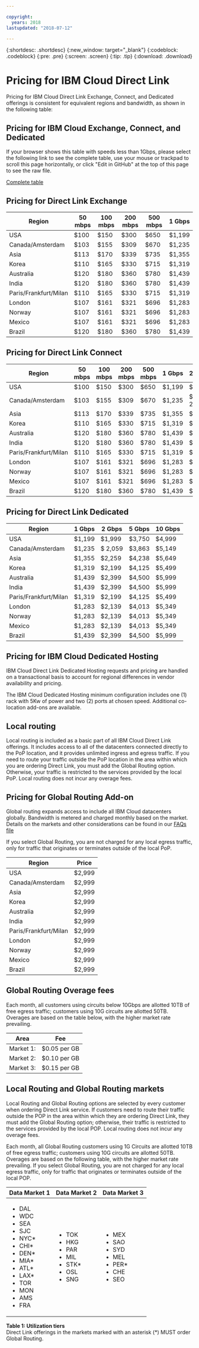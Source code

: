 ```yaml
---

copyright:
  years: 2018
lastupdated: "2018-07-12"

---
```


{:shortdesc: .shortdesc}
{:new_window: target="_blank"}
{:codeblock: .codeblock}
{:pre: .pre}
{:screen: .screen}
{:tip: .tip}
{:download: .download}


# Pricing for IBM Cloud Direct Link 

Pricing for IBM Cloud Direct Link Exchange, Connect, and Dedicated offerings is consistent for equivalent regions and bandwidth, as shown in the following table:

## Pricing for IBM Cloud Exchange, Connect, and Dedicated

If your browser shows this table with speeds less than 1Gbps, please select the following link to see the complete table, use your mouse or trackpad to scroll this page horizontally, or click "Edit in GitHub" at the top of this page to see the raw file.

[Complete table](pricing-table.html)

## Pricing for Direct Link Exchange

| Region | 50 mbps | 100 mbps | 200 mbps | 500 mbps | 1 Gbps |
|----|----|----|----|----|----|
| USA |  $100 | $150 | $300 | $650 | $1,199 | 
| Canada/Amsterdam |  $103 | $155 | $309 | $670 | $1,235 |
| Asia | $113 | $170 | $339 | $735 | $1,355 |
| Korea | $110 | $165 | $330 | $715 | $1,319 |
| Australia | $120 | $180 | $360 | $780 | $1,439 |
| India | $120 | $180 | $360 | $780 | $1,439 |
| Paris/Frankfurt/Milan |  $110 | $165 | $330 | $715 | $1,319 |
| London |  $107 | $161 | $321 | $696 | $1,283 | 
| Norway | $107 | $161 | $321 | $696 | $1,283 | 
| Mexico| $107 | $161 | $321 | $696 | $1,283 | 
| Brazil | $120 | $180 | $360 | $780 | $1,439 |

## Pricing for Direct Link Connect

| Region | 50 mbps | 100 mbps | 200 mbps | 500 mbps | 1 Gbps | 2 Gbps | 5 Gbps |
|----|----|----|----|----|----|----|----|
| USA |  $100 | $150 | $300 | $650 | $1,199 | $1,999 | $3,750 | 
| Canada/Amsterdam |  $103 | $155 | $309 | $670 | $1,235 | $ 2,059 | $3,863 | 
| Asia | $113 | $170 | $339 | $735 | $1,355 | $2,259 | $4,238 | 
| Korea | $110 | $165 | $330 | $715 | $1,319 | $2,199 | $4,125 | 
| Australia | $120 | $180 | $360 | $780 | $1,439 | $2,399 | $4,500| 
| India | $120 | $180 | $360 | $780 | $1,439 | $2,399 | $4,500|
| Paris/Frankfurt/Milan |  $110 | $165 | $330 | $715 | $1,319 | $2,199 | $4,125 | 
| London |  $107 | $161 | $321 | $696 | $1,283 | $2,139 | $4,013 |
| Norway | $107 | $161 | $321 | $696 | $1,283 | $2,139 | $4,013 | 
| Mexico| $107 | $161 | $321 | $696 | $1,283 | $2,139 | $4,013 | 
| Brazil | $120 | $180 | $360 | $780 | $1,439 | $2,399 | $4,500|

## Pricing for Direct Link Dedicated

| Region |  1 Gbps | 2 Gbps | 5 Gbps | 10 Gbps |
|----|----|----|----|----|
| USA | $1,199 | $1,999 | $3,750 | $4,999 |
| Canada/Amsterdam | $1,235 | $ 2,059 | $3,863 | $5,149 |
| Asia | $1,355 | $2,259 | $4,238 | $5,649 |
| Korea | $1,319 | $2,199 | $4,125 | $5,499 |
| Australia | $1,439 | $2,399 | $4,500| $5,999 |
| India | $1,439 | $2,399 | $4,500| $5,999 |
| Paris/Frankfurt/Milan | $1,319 | $2,199 | $4,125 | $5,499 |
| London | $1,283 | $2,139 | $4,013 | $5,349 |
| Norway | $1,283 | $2,139 | $4,013 | $5,349 |
| Mexico| $1,283 | $2,139 | $4,013 | $5,349 |
| Brazil | $1,439 | $2,399 | $4,500| $5,999 |

## Pricing for IBM Cloud Dedicated Hosting

IBM Cloud Direct Link Dedicated Hosting requests and pricing are handled on a transactional basis to account for regional differences in vendor availability and pricing.

The IBM Cloud Dedicated Hosting minimum configuration includes one (1) rack with 5Kw of power and two (2) ports at chosen speed. Additional co-location add-ons are available.

## Local routing

Local routing is included as a basic part of all IBM Cloud Direct Link offerings. It includes access to all of the datacenters connected directly to the PoP location, and it provides unlimited ingress and egress traffic. If you need to route your traffic outside the PoP location in the area within which you are ordering Direct Link, you must add the Global Routing option. Otherwise, your traffic is restricted to the services provided by the local PoP. Local routing does not incur any overage fees.

## Pricing for Global Routing Add-on

Global routing expands access to include all IBM Cloud datacenters globally. Bandwidth is metered and charged monthly based on the market. Details on the markets and other considerations can be found in our [FAQs file](faqs.html#what-are-the-local-routing-and-global-routing-options)

If you select Global Routing, you are not charged for any local egress traffic, only for traffic that originates or terminates outside of the local PoP.

| Region | Price |
|---------|----------|
|USA | $2,999 |
|Canada/Amsterdam | $2,999 |
|Asia | $2,999 |
|Korea | $2,999 |
|Australia | $2,999 |
|India | $2,999 |
|Paris/Frankfurt/Milan | $2,999 |
|London | $2,999 |
|Norway | $2,999 |
|Mexico | $2,999 |
|Brazil | $2,999 |

## Global Routing Overage fees

Each month, all customers using circuits below 10Gbps are allotted 10TB of free egress traffic; customers using 10G circuits are allotted 50TB. Overages are based on the table below, with the higher market rate prevailing. 

|Area | Fee |
|--------|--------|
| Market 1: | $0.05 per GB |
| Market 2: | $0.10 per GB |
| Market 3: | $0.15 per GB |


## Local Routing and Global Routing markets
Local Routing and Global Routing options are selected by every customer when ordering Direct Link service. If customers need to route their traffic outside the POP in the area within which they are ordering Direct Link, they must add the Global Routing option; otherwise, their traffic is restricted to the services provided by the local POP. Local routing does not incur any overage fees.

Each month, all Global Routing customers using 1G Circuits are allotted 10TB of free egress traffic; customers using 10G circuits are allotted 50TB. Overages are based on the following table, with the higher market rate prevailing. If you select Global Routing, you are not charged for any local egress traffic, only for traffic that originates or terminates outside of the local POP.

|Data Market 1|Data Market 2|Data Market 3|
|---|---|---|
|<ul><li>DAL</li><li>WDC</li><li>SEA</li><li>SJC</li><li>NYC*</li><li>CHI*</li><li>DEN*</li><li>MIA*</li><li>ATL*</li><li>LAX*</li><li>TOR</li><li>MON</li><li>AMS</li><li>FRA</li></ul>|<ul><li>TOK</li><li>HKG</li><li>PAR</li><li>MIL</li><li>STK*</li><li>OSL</li><li>SNG</li></ul>|<ul><li>MEX</li><li>SAO</li><li>SYD</li><li>MEL</li><li>PER*</li><li>CHE</li><li>SEO</li></ul>|
**Table 1: Utilization tiers**<br/>
Direct Link offerings in the markets marked with an asterisk (*) MUST order Global Routing.
